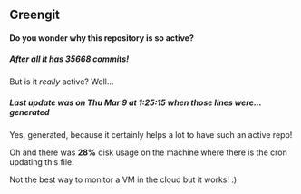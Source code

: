 ## Greengit

#### Do you wonder why this repository is so active?

##### After all it has 35668 commits!

But is it *really* active? Well...

##### Last update was on Thu Mar 9 at 1:25:15 when those lines were... generated

Yes, generated, because it certainly helps a lot to have such an active repo!

Oh and there was **28%** disk usage on the machine
where there is the cron updating this file.

Not the best way to monitor a VM in the cloud but it works! :)
